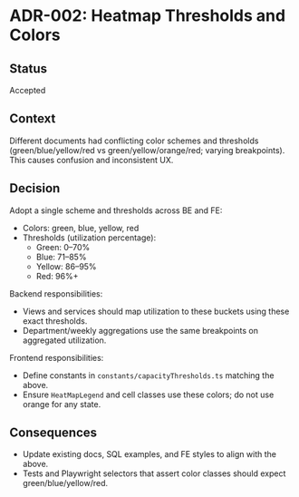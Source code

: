 # ADR-002: Heatmap Thresholds and Colors

## Status
Accepted

## Context
Different documents had conflicting color schemes and thresholds (green/blue/yellow/red vs green/yellow/orange/red; varying breakpoints). This causes confusion and inconsistent UX.

## Decision
Adopt a single scheme and thresholds across BE and FE:
- Colors: green, blue, yellow, red
- Thresholds (utilization percentage):
  - Green: 0–70%
  - Blue: 71–85%
  - Yellow: 86–95%
  - Red: 96%+

Backend responsibilities:
- Views and services should map utilization to these buckets using these exact thresholds.
- Department/weekly aggregations use the same breakpoints on aggregated utilization.

Frontend responsibilities:
- Define constants in `constants/capacityThresholds.ts` matching the above.
- Ensure `HeatMapLegend` and cell classes use these colors; do not use orange for any state.

## Consequences
- Update existing docs, SQL examples, and FE styles to align with the above.
- Tests and Playwright selectors that assert color classes should expect green/blue/yellow/red.
